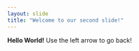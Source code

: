 ```yaml
---
layout: slide
title: "Welcome to our second slide!"
---
```

__Hello World!__
Use the left arrow to go back!
